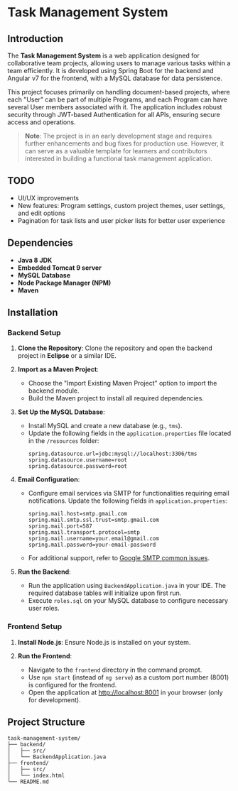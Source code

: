 # Task Management System

## Introduction

The **Task Management System** is a web application designed for collaborative team projects, allowing users to manage various tasks within a team efficiently. It is developed using Spring Boot for the backend and Angular v7 for the frontend, with a MySQL database for data persistence.

This project focuses primarily on handling document-based projects, where each "User" can be part of multiple Programs, and each Program can have several User members associated with it. The application includes robust security through JWT-based Authentication for all APIs, ensuring secure access and operations.

> **Note**: The project is in an early development stage and requires further enhancements and bug fixes for production use. However, it can serve as a valuable template for learners and contributors interested in building a functional task management application.

## TODO

- UI/UX improvements
- New features: Program settings, custom project themes, user settings, and edit options
- Pagination for task lists and user picker lists for better user experience

## Dependencies

- **Java 8 JDK**
- **Embedded Tomcat 9 server**
- **MySQL Database**
- **Node Package Manager (NPM)**
- **Maven**

## Installation

### Backend Setup

1. **Clone the Repository**: Clone the repository and open the backend project in **Eclipse** or a similar IDE.
   
2. **Import as a Maven Project**:
   - Choose the "Import Existing Maven Project" option to import the backend module.
   - Build the Maven project to install all required dependencies.

3. **Set Up the MySQL Database**:
   - Install MySQL and create a new database (e.g., `tms`).
   - Update the following fields in the `application.properties` file located in the `/resources` folder:
     ```properties
     spring.datasource.url=jdbc:mysql://localhost:3306/tms
     spring.datasource.username=root
     spring.datasource.password=root
     ```

4. **Email Configuration**:
   - Configure email services via SMTP for functionalities requiring email notifications. Update the following fields in `application.properties`:
     ```properties
     spring.mail.host=smtp.gmail.com
     spring.mail.smtp.ssl.trust=smtp.gmail.com
     spring.mail.port=587
     spring.mail.transport.protocol=smtp
     spring.mail.username=your.email@gmail.com
     spring.mail.password=your-email-password
     ```
   - For additional support, refer to [Google SMTP common issues](https://support.google.com/mail/answer/7126229).

5. **Run the Backend**:
   - Run the application using `BackendApplication.java` in your IDE. The required database tables will initialize upon first run.
   - Execute `roles.sql` on your MySQL database to configure necessary user roles.

### Frontend Setup

1. **Install Node.js**: Ensure Node.js is installed on your system.

2. **Run the Frontend**:
   - Navigate to the `frontend` directory in the command prompt.
   - Use `npm start` (instead of `ng serve`) as a custom port number (8001) is configured for the frontend.
   - Open the application at [http://localhost:8001](http://localhost:8001) in your browser (only for development).

## Project Structure

```plaintext
task-management-system/
├── backend/
│   ├── src/
│   └── BackendApplication.java
├── frontend/
│   ├── src/
│   └── index.html
└── README.md
